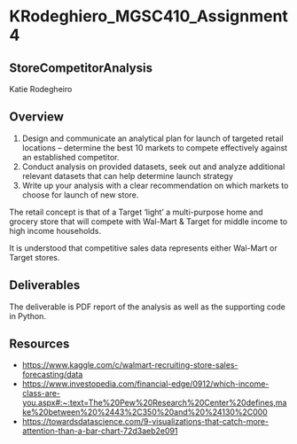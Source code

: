# KRodeghiero_MGSC410_Assignment4
## StoreCompetitorAnalysis
Katie Rodegheiro

## Overview

1. Design and communicate an analytical plan for launch of targeted retail locations – determine the best 10 markets to compete effectively against an established competitor.
2. Conduct analysis on provided datasets, seek out and analyze additional relevant datasets that can help determine launch strategy
3. Write up your analysis with a clear recommendation on which markets to choose for launch of new store.

The retail concept is that of a Target ‘light’ a multi-purpose home and grocery store that will compete with Wal-Mart & Target for middle income to high income households.

It is understood that competitive sales data represents either Wal-Mart or Target stores.

## Deliverables
The deliverable is PDF report of the analysis as well as the supporting code in Python.

## Resources
- https://www.kaggle.com/c/walmart-recruiting-store-sales-forecasting/data
- https://www.investopedia.com/financial-edge/0912/which-income-class-are-you.aspx#:~:text=The%20Pew%20Research%20Center%20defines,make%20between%20%2443%2C350%20and%20%24130%2C000
- https://towardsdatascience.com/9-visualizations-that-catch-more-attention-than-a-bar-chart-72d3aeb2e091
